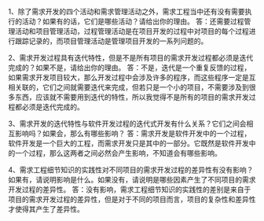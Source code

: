 1、除了需求开发的四个活动和需求管理活动之外，需求工程当中还有没有需要执行的活动？如果有的话，它们是哪些活动？请给出你的理由。
答：还需要过程管理活动和项目管理活动，过程管理活动是在项目开发的过程中对项目的每个过程进行跟踪记录的，而项目管理活动是管理项目开发的一系列问题的。


2、需求开发过程具有迭代特性，但是不是所有项目的需求开发过程都必须是迭代完成的？如果不是，请给出你的理由。
答：不是，迭代是一个重复反馈的过程，如果需求开发项目较大，那么开发过程中会涉及许多的程序，而这些程序一定是互相关联的，它们之间就需要迭代来完成，但若只是一个小的项目，不需要涉及到很多东西，应该就不需要用到迭代的特性，所以我觉得不是所有的项目的需求开发过程都必须是迭代完成的。


3、需求开发的迭代特性与软件开发过程的迭代式开发有什么关系？它们之间会相互影响吗？如果会，那么有哪些影响？
答：需求开发是软件开发中的一个过程，软件开发是一个巨大的工程，而需求开发只是其中的一部分。它既然是软件开发中的一个过程，那么这两者之间必然会产生影响，不知道会有哪些影响。


4、需求工程细节知识的实践性对不同项目的需求开发过程的差异性有没有影响？如果有，请说明影响是什么。如果没有，请说明是哪些因素产生了不同项目的需求开发过程的差异性。
答：没有影响，需求工程细节知识的实践性的差别是来自于项目的需求开发过程的差异性，但是对于不同的项目而言，项目的复杂性和差异性才使得其产生了差异性。

